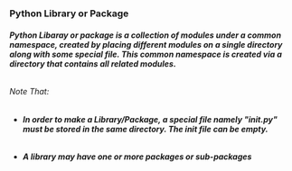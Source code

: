 ### **Python Library or Package**
###### **Python Libaray or package is a collection of modules under a common namespace, created by placing different modules on a single directory along with some special file. This common namespace is created via a directory that contains all related modules.**
###### Note That:
* ###### **In order to make a Library/Package, a special file namely "*__init__.py*" must be stored in the same directory. The *__init__* file can be empty.**
* ###### **A library may have one or more packages or sub-packages**
